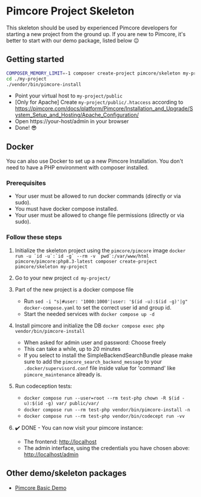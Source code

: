 # Pimcore Project Skeleton 

This skeleton should be used by experienced Pimcore developers for starting a new project from the ground up. 
If you are new to Pimcore, it's better to start with our demo package, listed below 😉

## Getting started
```bash
COMPOSER_MEMORY_LIMIT=-1 composer create-project pimcore/skeleton my-project
cd ./my-project
./vendor/bin/pimcore-install
```

- Point your virtual host to `my-project/public`
- [Only for Apache] Create `my-project/public/.htaccess` according to https://pimcore.com/docs/platform/Pimcore/Installation_and_Upgrade/System_Setup_and_Hosting/Apache_Configuration/ 
- Open https://your-host/admin in your browser
- Done! 😎

## Docker

You can also use Docker to set up a new Pimcore Installation.
You don't need to have a PHP environment with composer installed.

### Prerequisites

* Your user must be allowed to run docker commands (directly or via sudo).
* You must have docker compose installed.
* Your user must be allowed to change file permissions (directly or via sudo).

### Follow these steps
1. Initialize the skeleton project using the `pimcore/pimcore` image
``docker run -u `id -u`:`id -g` --rm -v `pwd`:/var/www/html pimcore/pimcore:php8.3-latest composer create-project pimcore/skeleton my-project``

2. Go to your new project
`cd my-project/`

3. Part of the new project is a docker compose file
    * Run `sed -i "s|#user: '1000:1000'|user: '$(id -u):$(id -g)'|g" docker-compose.yaml` to set the correct user id and group id.
    * Start the needed services with `docker compose up -d`

4. Install pimcore and initialize the DB
    `docker compose exec php vendor/bin/pimcore-install`
    * When asked for admin user and password: Choose freely
    * This can take a while, up to 20 minutes
    * If you select to install the SimpleBackendSearchBundle please make sure to add the `pimcore_search_backend_message` to your `.docker/supervisord.conf` file inside value for 'command' like `pimcore_maintenance` already is.

5. Run codeception tests:
   * `docker compose run --user=root --rm test-php chown -R $(id -u):$(id -g) var/ public/var/`
   * `docker compose run --rm test-php vendor/bin/pimcore-install -n`
   * `docker compose run --rm test-php vendor/bin/codecept run -vv`

6. :heavy_check_mark: DONE - You can now visit your pimcore instance:
    * The frontend: <http://localhost>
    * The admin interface, using the credentials you have chosen above:
      <http://localhost/admin>

## Other demo/skeleton packages
- [Pimcore Basic Demo](https://github.com/pimcore/demo)
